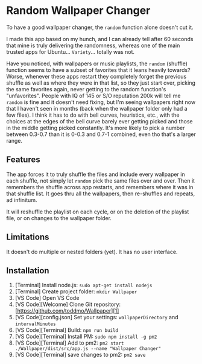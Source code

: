 # Random Wallpaper Changer

To have a good wallpaper changer, the `random` function alone doesn't cut it.

I made this app based on my hunch, and I can already tell after 60 seconds that mine is truly delivering the randomness, whereas one of the main trusted apps for Ubuntu... `Variety`... totally was not. 

Have you noticed, with wallpapers or music playlists, the `random` (shuffle) function seems to have a subset of favorites that it leans heavily towards? Worse, whenever these apps restart they completely forget the previous shuffle as well as where they were in that list, so they just start over, picking the same favorites again, never getting to the random function's "unfavorites". People with IQ of 145 or S/O reputation 200k will tell me `random` is fine and it doesn't need fixing, but I'm seeing wallpapers right now that I haven't seen in months (back when the wallpaper folder only had a few files). I think it has to do with bell curves, heuristics, etc., with the choices at the edges of the bell curve barely ever getting picked and those in the middle getting picked constantly. It's more likely to pick a number between 0.3-0.7 than it is 0-0.3 and 0.7-1 combined, even tho that's a larger range.

## Features

The app forces it to truly shuffle the files and include every wallpaper in each shuffle, not simply let `random` pick the same files over and over. Then it remembers the shuffle across app restarts, and remembers where it was in that shuffle list. It goes thru all the wallpapers, then re-shuffles and repeats, ad infinitum.

It will reshuffle the playlist on each cycle, or on the deletion of the playlist file, or on changes to the wallpaper folder. 

## Limitations

It doesn't do multiple or nested folders (yet). It has no user interface. 

## Installation

 1. [Terminal] Install node.js: `sudo apt-get install nodejs`
 1. [Terminal] Create project folder: `mkdir Wallpaper`
 1. [VS Code] Open VS Code
 1. [VS Code][Welcome] Clone Git repository: [https://github.com/toddmo/Wallpaper][1]
 1. [VS Code][config.json] Set your settings: `wallpaperDirectory` and `intervalMinutes`
 1. [VS Code][Terminal] Build: `npm run build`
 1. [VS Code][Terminal] Install PM: `sudo npm install -g pm2`
 1. [VS Code][Terminal] Add to pm2: `pm2 start ./Wallpaper/dist/src/app.js --name "Wallpaper Changer"`
 1. [VS Code][Terminal] save changes to pm2: `pm2 save`


  [1]: https://github.com/toddmo/Wallpaper